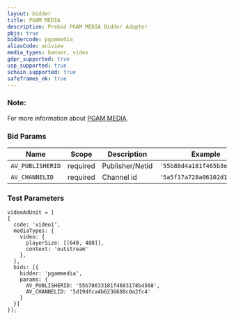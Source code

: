 ```yaml
---
layout: bidder
title: PGAM MEDIA
description: Prebid PGAM MEDIA Bidder Adapter
pbjs: true
biddercode: pgammedia
aliasCode: aniview
media_types: banner, video
gdpr_supported: true
usp_supported: true
schain_supported: true
safeframes_ok: true
---
```


### Note:
For more information about [PGAM MEDIA](https://pgammedia.com/).

### Bid Params

| Name             | Scope    | Description      | Example                      | Type     |
|------------------|----------|------------------|------------------------------|----------|
| `AV_PUBLISHERID` | required | Publisher/Netid  | `'55b88d4a181f465b3e8b4567'` | `string` |
| `AV_CHANNELID`   | required | Channel id       | `'5a5f17a728a06102d14c2718'` | `string` |

### Test Parameters
```
videoAdUnit = [
{
  code: 'video1',
  mediaTypes: {
    video: {
      playerSize: [[640, 480]],
      context: 'outstream'
    },
  },
  bids: [{
    bidder: 'pgammedia',
    params: {
      AV_PUBLISHERID: '55b78633181f4603178b4568',
      AV_CHANNELID: '5d19dfca4b6236688c0a2fc4'
    }
  }]
}];
```
